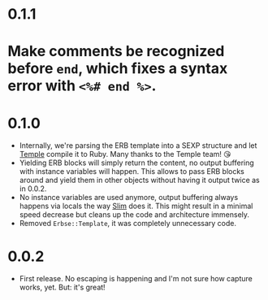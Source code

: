 # 0.1.1

# Make comments be recognized before `end`, which fixes a syntax error with `<%# end %>`.

# 0.1.0

* Internally, we're parsing the ERB template into a SEXP structure and let [Temple](https://github.com/judofyr/temple) compile it to Ruby. Many thanks to the Temple team! 😘
* Yielding ERB blocks will simply return the content, no output buffering with instance variables will happen.
    This allows to pass ERB blocks around and yield them in other objects without having it output twice as in 0.0.2.
* No instance variables are used anymore, output buffering always happens via locals the way [Slim](https://github.com/slim-template/slim) does it. This might result in a minimal speed decrease but cleans up the code and architecture immensely.
* Removed `Erbse::Template`, it was completely unnecessary code.

# 0.0.2

* First release. No escaping is happening and I'm not sure how capture works, yet. But: it's great!
